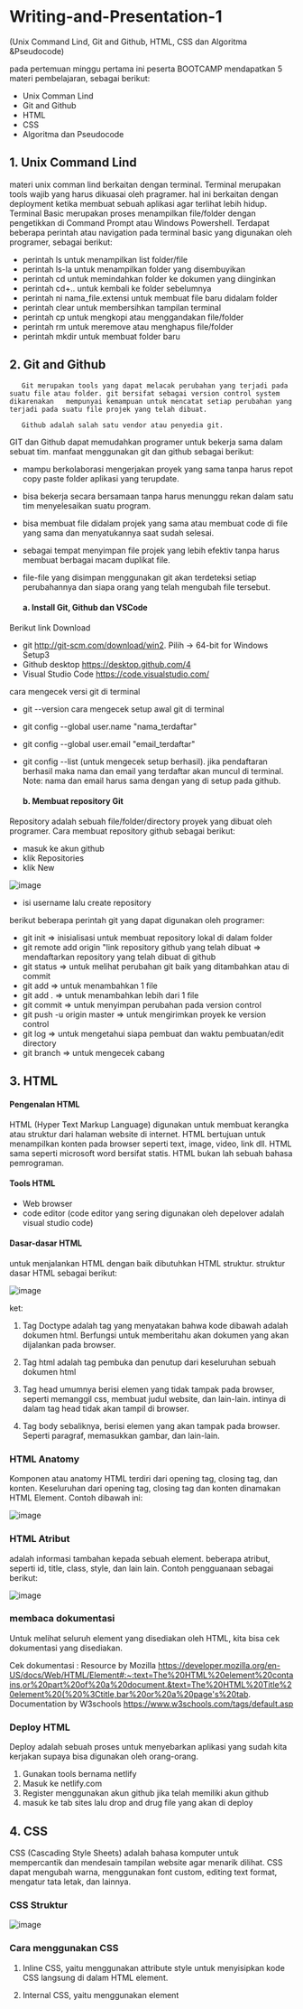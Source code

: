 # Writing-and-Presentation-1
(Unix Command Lind, Git and Github, HTML, CSS dan Algoritma &amp;Pseudocode)
 

pada pertemuan minggu pertama ini peserta BOOTCAMP mendapatkan 5 materi pembelajaran, sebagai berikut:

- Unix Comman Lind
- Git and Github
- HTML
- CSS
- Algoritma dan Pseudocode

## 1. Unix Command Lind

materi unix comman lind berkaitan dengan terminal. Terminal merupakan tools wajib yang harus dikuasai oleh pragramer. hal ini berkaitan dengan deployment ketika membuat sebuah aplikasi agar terlihat lebih hidup. Terminal Basic merupakan proses menampilkan file/folder dengan pengetikkan di Command Prompt atau Windows Powershell. Terdapat beberapa perintah atau navigation pada terminal basic yang digunakan oleh programer, sebagai berikut:
  - perintah ls untuk menampilkan list folder/file
  - perintah ls-la untuk menampilkan folder yang disembuyikan
  - perintah cd untuk memindahkan folder ke dokumen yang diinginkan
  - perintah cd+.. untuk kembali ke folder sebelumnya
  - perintah ni nama_file.extensi untuk membuat file baru didalam folder
  - perintah clear untuk membersihkan tampilan terminal
  - perintah cp untuk mengkopi atau menggandakan file/folder
  - perintah rm untuk meremove atau menghapus file/folder
  - perintah mkdir untuk membuat folder baru
  
  
## 2.  Git and Github  
       Git merupakan tools yang dapat melacak perubahan yang terjadi pada suatu file atau folder. git bersifat sebagai version control system dikarenakan   mempunyai kemampuan untuk mencatat setiap perubahan yang terjadi pada suatu file projek yang telah dibuat.
       
       Github adalah salah satu vendor atau penyedia git.
       
 
 GIT dan Github dapat memudahkan programer untuk bekerja sama dalam sebuat tim. manfaat menggunakan git dan github sebagai berikut:
- mampu berkolaborasi mengerjakan proyek yang sama tanpa harus repot copy paste folder aplikasi yang terupdate.
- bisa bekerja secara bersamaan tanpa harus menunggu rekan dalam satu tim menyelesaikan suatu program.
- bisa membuat file didalam projek yang sama atau membuat code di file yang sama dan menyatukannya saat sudah selesai.
- sebagai tempat menyimpan file projek yang lebih efektiv tanpa harus membuat berbagai macam duplikat file.
- file-file yang disimpan menggunakan git akan terdeteksi setiap perubahannya dan siapa orang yang telah mengubah file tersebut.

  #### a. Install Git, Github dan VSCode

Berikut link Download
- git http://git-scm.com/download/win2. Pilih -> 64-bit for Windows Setup3
- Github desktop https://desktop.github.com/4
- Visual Studio Code https://code.visualstudio.com/

cara mengecek versi git di terminal
- git --version cara mengecek setup awal git di terminal
- git config --global user.name "nama_terdaftar"
- git config --global user.email "email_terdaftar"
- git config --list (untuk mengecek setup berhasil). jika pendaftaran berhasil maka nama dan email yang terdaftar akan muncul di terminal. Note: nama dan email harus sama dengan yang di setup pada github.

  #### b. Membuat repository Git

Repository adalah sebuah file/folder/directory proyek yang dibuat oleh programer. Cara membuat repository github sebagai berikut:
- masuk ke akun github
- klik Repositories
- klik New

![image](https://user-images.githubusercontent.com/109327181/189514952-f23418f2-496b-49e4-9e49-65c404b44484.png)  
- isi username lalu create repository

berikut beberapa perintah git yang dapat digunakan oleh programer:
- git init => inisialisasi untuk membuat repository lokal di dalam folder
- git remote add origin "link repository github yang telah dibuat => mendaftarkan repository yang telah dibuat di github
- git status => untuk melihat perubahan git baik yang ditambahkan atau di commit
- git add => untuk menambahkan 1 file
- git add . => untuk menambahkan lebih dari 1 file
- git commit => untuk menyimpan perubahan pada version control
- git push -u origin master => untuk mengirimkan proyek ke version control
- git log => untuk mengetahui siapa pembuat dan waktu pembuatan/edit directory
- git branch => untuk mengecek cabang

## 3.  HTML
#### Pengenalan HTML
HTML (Hyper Text Markup Language) digunakan untuk membuat kerangka atau struktur dari halaman website di internet. HTML bertujuan untuk menampilkan konten pada browser seperti text, image, video, link dll. HTML sama seperti microsoft word bersifat statis. HTML bukan lah sebuah bahasa pemrograman. 

#### Tools HTML
- Web browser
- code editor (code editor yang sering digunakan oleh depelover adalah visual studio code)

#### Dasar-dasar HTML
untuk menjalankan HTML dengan baik dibutuhkan HTML struktur. struktur dasar HTML sebagai berikut:

![image](https://user-images.githubusercontent.com/109327181/189515649-0776f91c-d937-423b-9277-585af2135ebb.png)

ket:
1. Tag Doctype adalah tag yang menyatakan bahwa kode dibawah adalah dokumen html. Berfungsi untuk memberitahu akan dokumen yang akan dijalankan pada browser.

2. Tag html adalah tag pembuka dan penutup dari keseluruhan sebuah dokumen html

3. Tag head umumnya berisi elemen yang tidak tampak pada browser, seperti memanggil css, membuat judul website, dan lain-lain. intinya di dalam tag head tidak akan tampil di browser.

4. Tag body sebaliknya, berisi elemen yang akan tampak pada browser. Seperti paragraf, memasukkan gambar, dan lain-lain.

### HTML Anatomy
Komponen atau anatomy HTML terdiri dari opening tag, closing tag, dan konten. Keseluruhan dari opening tag, closing tag dan konten dinamakan HTML Element. Contoh dibawah ini:

![image](https://user-images.githubusercontent.com/109327181/189515774-50dd1291-1423-4703-87ac-f2fbd0db1005.png)

### HTML Atribut
adalah informasi tambahan kepada sebuah element. beberapa atribut, seperti id, title, class, style, dan lain lain. Contoh pengguanaan sebagai berikut:

![image](https://user-images.githubusercontent.com/109327181/189516488-0842fcf1-10e4-4c71-86bc-10b48773e0e4.png)

### membaca dokumentasi
Untuk melihat seluruh element yang disediakan oleh HTML, kita bisa cek dokumentasi yang disediakan.

Cek dokumentasi :
Resource by Mozilla https://developer.mozilla.org/en-US/docs/Web/HTML/Element#:~:text=The%20HTML%20element%20contains,or%20part%20of%20a%20document.&text=The%20HTML%20Title%20element%20(%20%3Ctitle,bar%20or%20a%20page's%20tab.
Documentation by W3schools https://www.w3schools.com/tags/default.asp

### Deploy HTML
Deploy adalah sebuah proses untuk menyebarkan aplikasi yang sudah kita kerjakan supaya bisa digunakan oleh orang-orang. 
1. Gunakan tools bernama netlify
2. Masuk ke netlify.com
3. Register menggunakan akun github jika telah memiliki akun github
4. masuk ke tab sites lalu drop and drug file yang akan di deploy

## 4. CSS
CSS (Cascading Style Sheets) adalah bahasa komputer untuk mempercantik dan mendesain tampilan website  agar menarik dilihat. CSS dapat mengubah warna, menggunakan font custom, editing text format, mengatur tata letak, dan lainnya.

### CSS Struktur
![image](https://user-images.githubusercontent.com/109327181/189520261-fa489673-8a4b-4287-aee4-391f133231cf.png)

### Cara menggunakan CSS
1. Inline CSS, yaitu menggunakan attribute style untuk menyisipkan kode CSS langsung di dalam HTML element.

2. Internal CSS, yaitu menggunakan element <style> untuk menyisipkan kode CSS. Element <style> tersebut diletakkan di dalam element .

3. External CSS, yaitu sebuah file CSS terpisah yang disambungkan dengan file HTML dengan menggunakan element <link>.

beberapa cara styling HTML di file CSS sebagai berikut:

a. Tag name contoh penulisan code di file css 

h1 {
color: red;
}

b. class name, contoh penulisan code css

.title { color: blue;}

c. id name, contoh penulisan code css

#navigation { margin: 0px;
padding: 0px;}

d. chaining selector yaitu pemberian styling berbeda pada beberapa element yang sama. penggunaan chaining selector dengan memberikan atribut class pada element HTML. 

e. multiple selector, ini digunakan untuk mempermudah programer serta agar proses programing menjadi efektiv. contoh

h1,p { color: red;}

### Flexbox

Flexbox adalah cara untuk mengatur layout. flexbox memiliki 1 parents yang dikenal dengan sebutan container dan memiliki beberapa item.

beberapa cara mengatur tata letak dengan flexbox sebagai berikut:

#### 1. flexbox direction

digunakan untuk mengatur tata letak item. terdiri dari 4 value yaitu:

- row (default): letak item membentuk sebuah baris dari kiri ke kanan.
- row-reverse: letak item membentuk sebuah baris dari kanan ke kiri.
- column: letak item child membentuk sebuah baris dari atas ke bawah.
- column-reverse: letak item child membentuk sebuah baris dari bawah ke atas.

#### 2. order

order adalah urutan penempatan item yang berada di dalam container.

#### 3. Flex-wrap

digunakan untuk membatasi jumlah item di dalam line baru dan menambahkan item lainnya pada line baru di dalam container yang sama.

#### 4. Justify-Content

properti justify-content digunakan untuk mengatur tata letak dan space antar item secara horizontal atau main axis.
justify-content memiliki 6 value yaitu:

flex-start untuk meletakkan item disebelah kiri
flex-end untuk meletakkan item disebelah kanan
center untuk meletakkan item ditengah
space-between untuk memberikan jarak antar item
space-around 
space-evenly

## 5. Algoritma dan Psuedocode

Algoritma adalah deskripsi berupa step-step yang dibutuhkan untuk menyelesaikan suatu masalah

Pseudocode adalah menuliskan algoritma dengan umumnya bahasa inggris sebelum kita implementasikan ke bahasa pemograman tertentu.




** Copywright By Khairunnisah - 2022**
